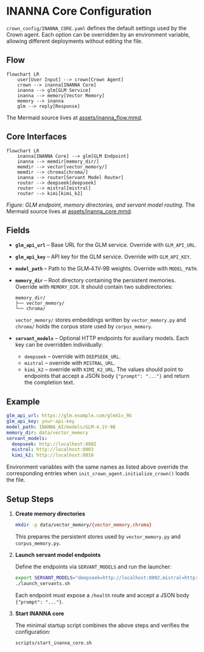 # INANNA Core Configuration

`crown_config/INANNA_CORE.yaml` defines the default settings used by the Crown agent. Each option can be overridden by an environment variable, allowing different deployments without editing the file.

## Flow

```mermaid
flowchart LR
    user[User Input] --> crown[Crown Agent]
    crown --> inanna[INANNA Core]
    inanna --> glm[GLM Service]
    inanna --> memory[Vector Memory]
    memory --> inanna
    glm --> reply[Response]
```

The Mermaid source lives at [assets/inanna_flow.mmd](assets/inanna_flow.mmd).

## Core Interfaces

```mermaid
flowchart LR
    inanna[INANNA Core] --> glm[GLM Endpoint]
    inanna --> memdir[memory_dir/]
    memdir --> vector[vector_memory/]
    memdir --> chroma[chroma/]
    inanna --> router[Servant Model Router]
    router --> deepseek[deepseek]
    router --> mistral[mistral]
    router --> kimi[kimi_k2]
```

*Figure: GLM endpoint, memory directories, and servant model routing.* The Mermaid source lives at [assets/inanna_core.mmd](assets/inanna_core.mmd).

## Fields

- **`glm_api_url`** – Base URL for the GLM service. Override with `GLM_API_URL`.
- **`glm_api_key`** – API key for the GLM service. Override with `GLM_API_KEY`.
- **`model_path`** – Path to the GLM‑4.1V‑9B weights. Override with `MODEL_PATH`.
- **`memory_dir`** – Root directory containing the persistent memories. Override with `MEMORY_DIR`.
  It should contain two subdirectories:
  
  ```
  memory_dir/
  ├── vector_memory/
  └── chroma/
  ```
  `vector_memory/` stores embeddings written by `vector_memory.py` and
  `chroma/` holds the corpus store used by `corpus_memory`.
- **`servant_models`** – Optional HTTP endpoints for auxiliary models.
  Each key can be overridden individually:
  - `deepseek` – override with `DEEPSEEK_URL`.
  - `mistral` – override with `MISTRAL_URL`.
  - `kimi_k2` – override with `KIMI_K2_URL`.
  The values should point to endpoints that accept a JSON body `{"prompt": "..."}`
  and return the completion text.

## Example

```yaml
glm_api_url: https://glm.example.com/glm41v_9b
glm_api_key: your-api-key
model_path: INANNA_AI/models/GLM-4.1V-9B
memory_dir: data/vector_memory
servant_models:
  deepseek: http://localhost:8002
  mistral: http://localhost:8003
  kimi_k2: http://localhost:8010
```

Environment variables with the same names as listed above override the
corresponding entries when `init_crown_agent.initialize_crown()` loads the file.

## Setup Steps

1. **Create memory directories**

   ```bash
   mkdir -p data/vector_memory/{vector_memory,chroma}
   ```

   This prepares the persistent stores used by `vector_memory.py` and
   `corpus_memory.py`.

2. **Launch servant model endpoints**

   Define the endpoints via `SERVANT_MODELS` and run the launcher:

   ```bash
   export SERVANT_MODELS="deepseek=http://localhost:8002,mistral=http://localhost:8003"
   ./launch_servants.sh
   ```

   Each endpoint must expose a `/health` route and accept a JSON body
   `{"prompt": "..."}`.

3. **Start INANNA core**

   The minimal startup script combines the above steps and verifies the
   configuration:

   ```bash
   scripts/start_inanna_core.sh
   ```
